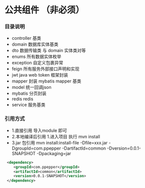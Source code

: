 # 公共组件 （非必须）

### 目录说明
* controller 基类
* domain 数据库实体基类
* dto 数据传输类 与 domain 实体类对等
* enums 所有数据实体枚举
* exception 自定义包裹异常
* feign 所有服务外部接口声明和实现
* jwt java web token 框架封装
* mapper 封装 mybatis mapper 基类
* model 统一回调json
* mybatis 分页封装
* redis redis
* service 服务基类

### 引用方式
* 1.直接引用 导入module 即可
* 2.本地编译后引用 1.进入项目 执行 mvn install 
* 3.jar 包引用 mvn install:install-file -Dfile=xxx.jar -DgroupId=com.ppepper -DartifactId=common -Dversion=0.0.1-SNAPSHOT -Dpackaging=jar
```xml
 <dependency>
    <groupId>com.ppepper</groupId>
    <artifactId>common</artifactId>
    <version>0.0.1-SNAPSHOT</version>
 </dependency>
```

